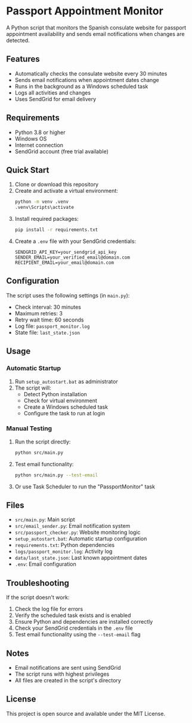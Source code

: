 # Passport Appointment Monitor

A Python script that monitors the Spanish consulate website for passport appointment availability and sends email notifications when changes are detected.

## Features

- Automatically checks the consulate website every 30 minutes
- Sends email notifications when appointment dates change
- Runs in the background as a Windows scheduled task
- Logs all activities and changes
- Uses SendGrid for email delivery

## Requirements

- Python 3.8 or higher
- Windows OS
- Internet connection
- SendGrid account (free trial available)

## Quick Start

1. Clone or download this repository
2. Create and activate a virtual environment:
   ```bash
   python -m venv .venv
   .venv\Scripts\activate
   ```
3. Install required packages:
   ```bash
   pip install -r requirements.txt
   ```
4. Create a `.env` file with your SendGrid credentials:
   ```
   SENDGRID_API_KEY=your_sendgrid_api_key
   SENDER_EMAIL=your_verified_email@domain.com
   RECIPIENT_EMAIL=your_email@domain.com
   ```

## Configuration

The script uses the following settings (in `main.py`):
- Check interval: 30 minutes
- Maximum retries: 3
- Retry wait time: 60 seconds
- Log file: `passport_monitor.log`
- State file: `last_state.json`

## Usage

### Automatic Startup

1. Run `setup_autostart.bat` as administrator
2. The script will:
   - Detect Python installation
   - Check for virtual environment
   - Create a Windows scheduled task
   - Configure the task to run at login

### Manual Testing

1. Run the script directly:
   ```bash
   python src/main.py
   ```
2. Test email functionality:
   ```bash
   python src/main.py --test-email
   ```
3. Or use Task Scheduler to run the "PassportMonitor" task

## Files

- `src/main.py`: Main script
- `src/email_sender.py`: Email notification system
- `src/passport_checker.py`: Website monitoring logic 
- `setup_autostart.bat`: Automatic startup configuration
- `requirements.txt`: Python dependencies
- `logs/passport_monitor.log`: Activity log
- `data/last_state.json`: Last known appointment dates
- `.env`: Email configuration

## Troubleshooting

If the script doesn't work:

1. Check the log file for errors
2. Verify the scheduled task exists and is enabled
3. Ensure Python and dependencies are installed correctly
4. Check your SendGrid credentials in the `.env` file
5. Test email functionality using the `--test-email` flag

## Notes

- Email notifications are sent using SendGrid
- The script runs with highest privileges
- All files are created in the script's directory

## License

This project is open source and available under the MIT License. 